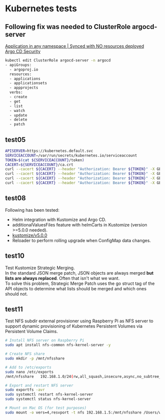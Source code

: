 # Kubernetes tests

## Following fix was needed to ClusterRole argocd-server

[Application in any namespace | Synced with NO resources deployed ](https://github.com/argoproj/argo-cd/issues/11638)  
[Argo CD Security](https://argo-cd.readthedocs.io/en/stable/operator-manual/security/)

```bash
kubectl edit ClusterRole argocd-server -n argocd
- apiGroups:
  - argoproj.io
  resources:
  - applications
  - applicationsets
  - appprojects
  verbs:
  - create
  - get
  - list
  - watch
  - update
  - delete
  - patch
```

## test05

```bash
APISERVER=https://kubernetes.default.svc
SERVICEACCOUNT=/var/run/secrets/kubernetes.io/serviceaccount
TOKEN=$(cat ${SERVICEACCOUNT}/token)
CACERT=${SERVICEACCOUNT}/ca.crt
curl --cacert ${CACERT} --header "Authorization: Bearer ${TOKEN}" -X GET ${APISERVER}/api
curl --cacert ${CACERT} --header "Authorization: Bearer ${TOKEN}" -X GET ${APISERVER}/api/v1
curl --cacert ${CACERT} --header "Authorization: Bearer ${TOKEN}" -X GET ${APISERVER}/api/v1/namespaces/test05/pods
curl --cacert ${CACERT} --header "Authorization: Bearer ${TOKEN}" -X GET ${APISERVER}/api/v1/namespaces/test05/pods/alpine
```

## test08

Following has been tested:

* Helm integration with Kustomize and Argo CD.
* additionalValuesFiles feature with helmCarts in Kustomize (version >=5.0.0 needed).
* [kustomize/v5.0.0](https://github.com/kubernetes-sigs/kustomize/releases/tag/kustomize%2Fv5.0.0)
* Reloader to perform rolling upgrade when ConfigMap data changes.

## test10

Test Kustomize Strategic Merging.  
In the standard JSON merge patch, JSON objects are always merged **but lists are always replaced**. Often that isn't
what we want.  
To solve this problem, Strategic Merge Patch uses the go struct tag of the API objects to determine what lists should be
merged and which ones should not.

## test11

Test NFS subdir external provisioner using Raspberry Pi as NFS server to support dynamic provisioning of Kubernetes
Persistent Volumes via Persistent Volume Claims.

```bash
# Install NFS server on Raspberry Pi
sudo apt install nfs-common nfs-kernel-server -y

# Create NFS share
sudo mkdir -p /mnt/nfsshare

# Add to /etc/exports
sudo nano /etc/exports
/mnt/nfsshare	192.168.1.0/24(rw,all_squash,insecure,async,no_subtree_check,anonuid=1000,anongid=1000)

# Export and restart NFS server
sudo exportfs -avr
sudo systemctl restart nfs-kernel-server
sudo systemctl status nfs-kernel-server

# Mount on Mac OS (for test purposes)
sudo mount -o vers=4,resvport -t nfs 192.168.1.5:/mnt/nfsshare /Users/wim/Downloads/nfsmount
```

